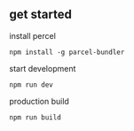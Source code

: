 
## get started

install percel
```
npm install -g parcel-bundler
```

start development
```
npm run dev
```

production build
```
npm run build
```